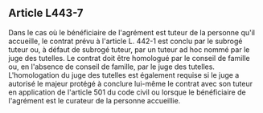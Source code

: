 ## Article L443-7

Dans le cas où le bénéficiaire de l'agrément est tuteur de la personne qu'il accueille, le contrat prévu à l'article
L. 442-1 est conclu par le subrogé tuteur ou, à défaut de subrogé tuteur, par un tuteur ad hoc nommé par
le juge des tutelles. Le contrat doit être homologué par le conseil de famille ou, en l'absence de conseil
de famille, par le juge des tutelles. L'homologation du juge des tutelles est également requise si le juge a
autorisé le majeur protégé à conclure lui-même le contrat avec son tuteur en application de l'article 501 du
code civil ou lorsque le bénéficiaire de l'agrément est le curateur de la personne accueillie.

